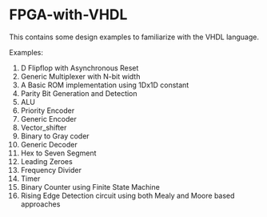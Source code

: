 # FPGA-with-VHDL
This contains some design examples to familiarize with the VHDL language.

Examples:
1. D Flipflop with Asynchronous Reset
2. Generic Multiplexer with N-bit width
3. A Basic ROM implementation using 1Dx1D constant
4. Parity Bit Generation and Detection
5. ALU
6. Priority Encoder
7. Generic Encoder
8. Vector_shifter
9. Binary to Gray coder
10. Generic Decoder
11. Hex to Seven Segment
12. Leading Zeroes
13. Frequency Divider
14. Timer
15. Binary Counter using Finite State Machine
16. Rising Edge Detection circuit using both Mealy and Moore based approaches
